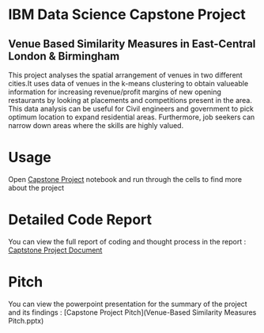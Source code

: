 # IBM Data Science Capstone Project
## Venue Based Similarity Measures in East-Central London & Birmingham

This project analyses the spatial arrangement of venues in two different cities.It uses data of venues in the k-means clustering to obtain valueable information for increasing revenue/profit margins of new opening restaurants by looking at placements and competitions present in the area. This data analysis can be useful for Civil engineers and government to pick optimum location to expand residential areas. Furthermore, job seekers can narrow down areas where the skills are highly valued.

# Usage

Open [Capstone Project](Capstone_Project.ipynb) notebook and run through the cells to find more about the project

# Detailed Code Report

You can view the full report of coding and thought process in the report : [Captstone Project Document](Capstone_Project.docx)

# Pitch

You can view the powerpoint presentation for the summary of the project and its findings : [Capstone Project Pitch](Venue-Based Similarity Measures Pitch.pptx)
